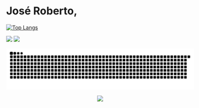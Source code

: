 # José Roberto,

<div>

[![Top Langs](https://github-readme-stats.vercel.app/api/top-langs/?username=jrlimax&layout=compact)](https://github.com/anuraghazra/github-readme-stats)
	
<div style="display: inline_block">
<a href="https://www.linkedin.com/in/jos%C3%A9-roberto-lima-952826165"><img width="50em" src="https://user-images.githubusercontent.com/40812505/123893736-55bde580-d933-11eb-88b5-e4450b7aa304.png"></a>
<a href="https://www.instagram.com/jrlimax/"><img width="50em" src="https://user-images.githubusercontent.com/40812505/123893035-0a570780-d932-11eb-8fa7-236d9d8902c1.png"></a> 
</div>
 
![Snake animation](https://github.com/jrlimax/jrlimax/blob/output/github-contribution-grid-snake.svg)
	
<p align="center">
	<img src="https://komarev.com/ghpvc/?username=jrlimax&color=4B07AF&style=flat&label=visitors" />
</p>
